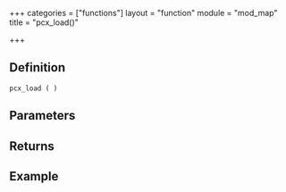+++
categories = ["functions"]
layout = "function"
module = "mod_map"
title = "pcx_load()"

+++

## Definition

    pcx_load ( )

## Parameters

## Returns

## Example
